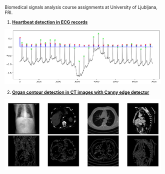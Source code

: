 Biomedical signals analysis course assignments at University of Ljubljana, FRI.

1. [**Heartbeat detection in ECG records**](as1)
<img src="as1/figs/wander.png" width=500>

2. [**Organ contour detection in CT images with Canny edge detector**](as2)
<img src="as2/figs/examples.png" width=500>
